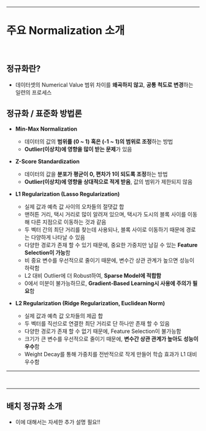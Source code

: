 

* * *
# 주요 Normalization 소개

</br>

## 정규화란?
- 데이터셋의 Numerical Value 범위 차이를 **왜곡하지 않고**, **공통 척도로 변경**하는 일련의 프로세스

## 정규화 / 표준화 방법론
- **Min-Max Normalization**
  - 데이터의 값의 **범위를 (0 ~ 1) 혹은 (-1 ~ 1)의 범위로 조정**하는 방법
  - **Outlier(이상치)에 영향을 많이 받는 문제**가 있음

- **Z-Score Standardization**
  - 데이터의 값을 **분포가 평균이 0, 편차가 1이 되도록 조정**하는 방법
  - **Outlier(이상치)에 영향을 상대적으로 적게 받음**, 값의 범위가 제한되지 않음

- **L1 Regularization (Lasso Regularization)**
  - 실제 값과 예측 값 사이의 오차들의 절댓값 합
  - 맨허튼 거리, 택시 거리로 많이 알려져 있으며, 택시가 도시의 블록 사이를 이동해 다른 지점으로 이동하는 것과 같음
  - 두 벡터 간의 최단 거리를 찾는데 사용되나, 블록 사이로 이동하기 때문에 경로는 다양하게 나타날 수 있음
  - 다양한 경로가 존재 할 수 있기 때문에, 중요한 가중치만 남길 수 있는 **Feature Selection이 가능**함
  - 비 중요 변수를 우선적으로 줄이기 때문에, 변수간 상관 관계가 높으면 성능이 하락함
  - L2 대비 Outlier에 더 Robust하여, **Sparse Model에 적합함**
  - 0에서 미분이 불가능하므로, **Gradient-Based Learning시 사용에 주의가 필요**함

- **L2 Regularization (Ridge Regularization, Euclidean Norm)**
  - 실제 값과 예측 값 오차들의 제곱 합
  - 두 벡터를 직선으로 연결한 최단 거리로 단 하나만 존재 할 수 있음
  - 다양한 경로가 존재 할 수 없기 때문에, Feature Selection이 불가능함
  - 크기가 큰 변수를 우선적으로 줄이기 때문에, **변수간 상관 관계가 높아도 성능이 우수**함
  - Weight Decay를 통해 가중치를 전반적으로 작게 만들어 학습 효과가 L1 대비 우수함

* * *

</br>


* * *

## 배치 정규화 소개
- 이에 대해서는 자세한 추가 설명 필요!!





